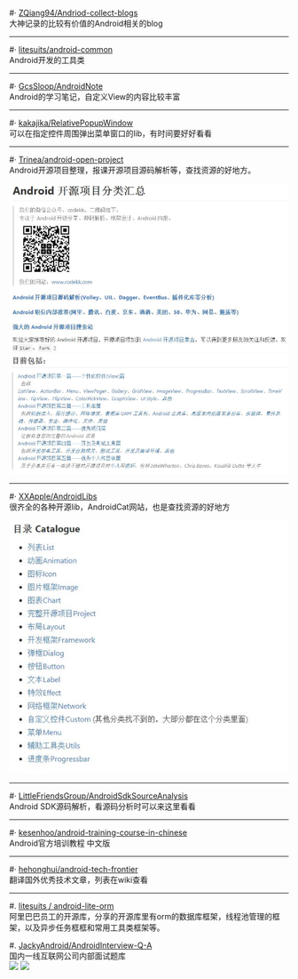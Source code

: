 #· [ZQiang94/Andriod-collect-blogs](https://github.com/ZQiang94/Andriod-collect-blogs)  
大神记录的比较有价值的Android相关的blog  
***  

#· [litesuits/android-common](https://github.com/litesuits/android-common)  
Android开发的工具类  
***  

#· [GcsSloop/AndroidNote](https://github.com/GcsSloop/AndroidNote)  
Android的学习笔记，自定义View的内容比较丰富  

***  

#· [kakajika/RelativePopupWindow](https://github.com/kakajika/RelativePopupWindow)  
可以在指定控件周围弹出菜单窗口的lib，有时间要好好看看  
 
***   
 
#· [Trinea/android-open-project](https://github.com/Trinea/android-open-project)  
Android开源项目整理，报课开源项目源码解析等，查找资源的好地方。  

![](./picture/20160903114257.jpg)  
![](./picture/20160903114325.jpg)  

***  

#· [XXApple/AndroidLibs](https://github.com/XXApple/AndroidLibs)  
很齐全的各种开源lib，AndroidCat网站，也是查找资源的好地方 

![](./picture/20160903114356.jpg)

***  

#· [LittleFriendsGroup/AndroidSdkSourceAnalysis](https://github.com/LittleFriendsGroup/AndroidSdkSourceAnalysis)  
Android SDK源码解析，看源码分析时可以来这里看看  

***  

#· [kesenhoo/android-training-course-in-chinese](https://github.com/kesenhoo/android-training-course-in-chinese)  
Android官方培训教程 中文版  

***  

#· [hehonghui/android-tech-frontier](https://github.com/hehonghui/android-tech-frontier/wiki)  
翻译国外优秀技术文章，列表在wiki查看  

***  

#. [litesuits / android-lite-orm]()  
阿里巴巴员工的开源库，分享的开源库里有orm的数据库框架，线程池管理的框架，以及异步任务框框和常用工具类框架等。

#. [JackyAndroid/AndroidInterview-Q-A](https://github.com/JackyAndroid/AndroidInterview-Q-A/blob/master/README-CN.md#%E6%8E%A5%E5%8F%A3%E7%9A%84%E6%84%8F%E4%B9%89-%E7%99%BE%E5%BA%A6)  
国内一线互联网公司内部面试题库  
![](https://github.com/woshidasusu/start/blob/master/picture/QQ%E6%88%AA%E5%9B%BE20160913135247.jpg) ![](https://github.com/woshidasusu/start/blob/master/picture/QQ%E6%88%AA%E5%9B%BE20160913135305.jpg)


